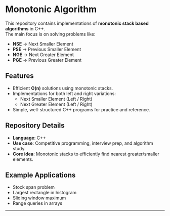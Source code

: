 

# Monotonic Algorithm

This repository contains implementations of **monotonic stack based algorithms** in C++.  
The main focus is on solving problems like:

- **NSE** → Next Smaller Element  
- **PSE** → Previous Smaller Element  
- **NGE** → Next Greater Element  
- **PGE** → Previous Greater Element  

## Features

- Efficient **O(n)** solutions using monotonic stacks.
- Implementations for both left and right variations:
  - Next Smaller Element (Left / Right)
  - Next Greater Element (Left / Right)
- Simple, well-structured C++ programs for practice and reference.

## Repository Details

- **Language**: C++  
- **Use case**: Competitive programming, interview prep, and algorithm study.  
- **Core idea**: Monotonic stacks to efficiently find nearest greater/smaller elements.

## Example Applications

- Stock span problem  
- Largest rectangle in histogram  
- Sliding window maximum  
- Range queries in arrays  

---


